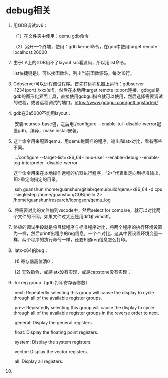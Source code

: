 # debug相关

1. 用GDB调试xv6：

   （1）在文件夹中使用：qemu gdb命令

   （2）另开一个终端，使用：gdb kernel命令，在gdb中使用target remote localhost:26000

2. 由于LA上的GDB用不了layout src看源码，所以用list命令。

   list快捷键是l，可以接函数名，列出当前函数源码，每次10行。

3. Gdbserver可以远程调试程序。首先在远程机器上运行：gdbserver :1234(port) /xxx(elf)，然后在本地用target remote ip:port连接，gdbgui是gdb的图形化界面工具，直接使用gdbgui指令就可以使用，然后选择需要调试的进程，或者远程调试的端口。https://www.gdbgui.com/gettingstarted/

4. gdb在3a5000不能用layout：

   ​	安装ncurses-base包，之后用./configure --enable-tui –disable-werror配置gdb，编译，make install安装。

5. 这个命令用来配置qemu，用qemu跑同样的程序，输出和latx对比，看有哪些不同。

   ​	../configure --target-list=x86_64-linux-user --enable-debug --enable-tcg-interpreter –disable-werror

   ​	这个命令用来在本地操作远程的机器执行程序，“2>”代表重定向到标准输出，即>重定向指定的目录。

   ​	ssh guanshun /home/guanshun/gitlab/qemu/build/qemu-x86_64 -d cpu -singlestep /home/guanshun/GDB/hello 2> /home/guanshun/research/loongson/qemu_log

6. ​	将需要对比的文件加到vscode中，然后select for compare，就可以对比两个文件的不同。如果文件过大还是用diff和vimdiff。

7. ​	终极的调试手段就是将目标程序与标准程序对比，将两个程序的执行环境设置为一样，然后printf出程序的reg信息，一个个对比。这其中要设置环境变量一样，两个程序的执行命令一样，还要知道reg信息怎么打印。

8. ​	latx-x64的bug：

   ​	(1) 寄存器高位清0；

   ​	(2) 无效指令，或是latx没有实现，或是capstone没有实现；

9. ​	tui reg group（gdb 打印寄存器参数）

   ​	next: Repeatedly selecting this group will cause the display to cycle through all of the available register groups.

   ​	prev: Repeatedly selecting this group will cause the display to cycle through all of the available register groups in the reverse order to next.

   ​	general: Display the general registers.

   ​	float: Display the floating point registers.

   ​	system: Display the system registers.

   ​	vector: Display the vector registers.

   ​	all: Display all registers.

10. ​	